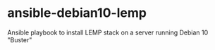 # ansible-debian10-lemp
Ansible playbook to install LEMP stack on a server running Debian 10 "Buster"
